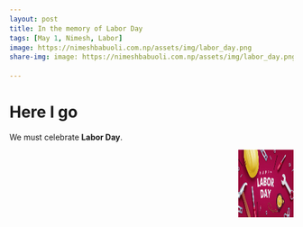 ```yaml
---
layout: post
title: In the memory of Labor Day
tags: [May 1, Nimesh, Labor]
image: https://nimeshbabuoli.com.np/assets/img/labor_day.png
share-img: image: https://nimeshbabuoli.com.np/assets/img/labor_day.png

---
```


# Here I go

We must celebrate <strong>Labor Day</strong>.

<img src="/assets/img/happy_labor_day.jpg" height="120" width="98" align="right">
